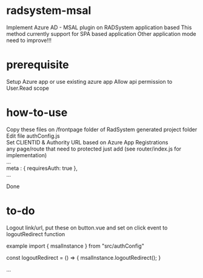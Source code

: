# radsystem-msal
Implement Azure AD - MSAL plugin on RADSystem application based
This method currently support for SPA based application
Other application mode need to improve!!!

# prerequisite
Setup Azure app or use existing azure app
Allow api permission to User.Read scope

# how-to-use
Copy these files on /frontpage folder of RadSystem generated project folder<br/>
Edit file authConfig.js<br/>
Set CLIENTID & Authority URL based on Azure App Registrations<br/>
any page/route that need to protected just add (see router/index.js for implementation) <br/>
...<br/>
meta : {	requiresAuth: true }, <br/>
...<br/>

Done

# to-do
Logout link/url, put these on button.vue and set on click event to logoutRedirect function

example
import { msalInstance } from "src/authConfig"

const logoutRedirect = () => {
  msalInstance.logoutRedirect();
}

...

